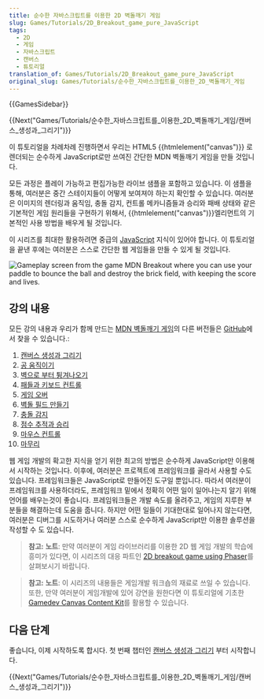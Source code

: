```yaml
---
title: 순수한 자바스크립트를 이용한 2D 벽돌깨기 게임
slug: Games/Tutorials/2D_Breakout_game_pure_JavaScript
tags:
  - 2D
  - 게임
  - 자바스크립트
  - 캔버스
  - 튜토리얼
translation_of: Games/Tutorials/2D_Breakout_game_pure_JavaScript
original_slug: Games/Tutorials/순수한_자바스크립트를_이용한_2D_벽돌깨기_게임
---
```

{{GamesSidebar}}

{{Next("Games/Tutorials/순수한_자바스크립트를_이용한_2D_벽돌깨기_게임/캔버스_생성과_그리기")}}

이 튜토리얼을 차례차례 진행하면서 우리는 HTML5 {{htmlelement("canvas")}} 로 렌더되는 순수하게 JavaScript로만 쓰여진 간단한 MDN 벽돌깨기 게임을 만들 것입니다.

모든 과정은 플레이 가능하고 편집가능한 라이브 샘플을 포함하고 있습니다. 이 샘플을 통해, 여러분은 중간 스테이지들이 어떻게 보여져야 하는지 확인할 수 있습니다. 여러분은 이미지의 렌더링과 움직임, 충돌 감지, 컨트롤 메카니즘들과 승리와 패배 상태와 같은 기본적인 게임 원리들을 구현하기 위해서, {{htmlelement("canvas")}}엘리먼트의 기본적인 사용 방법을 배우게 될 것입니다.

이 시리즈를 최대한 활용하려면 중급의 [JavaScript](/ko/Learn/Getting_started_with_the_web/JavaScript_basics) 지식이 있어야 합니다. 이 튜토리얼을 끝낸 후에는 여러분은 스스로 간단한 웹 게임들을 만들 수 있게 될 것입니다.

![Gameplay screen from the game MDN Breakout where you can use your paddle to bounce the ball and destroy the brick field, with keeping the score and lives.](https://mdn.mozillademos.org/files/10383/mdn-breakout-gameplay.png)

## 강의 내용

모든 강의 내용과 우리가 함께 만드는 [MDN 벽돌깨기 게임](http://breakout.enclavegames.com/lesson10.html)의 다른 버전들은 [GitHub](https://github.com/end3r/Canvas-gamedev-workshop)에서 찾을 수 있습니다.:

1. [캔버스 생성과 그리기](/ko/docs/Games/Tutorials/순수한_자바스크립트를_이용한_2D_벽돌깨기_게임/캔버스_생성과_그리기)
2. [공 움직이기](/ko/docs/Games/Workflows/2D_Breakout_game_pure_JavaScript/Move_the_ball)
3. [벽으로 부터 튕겨나오기](/ko/docs/Games/Workflows/2D_Breakout_game_pure_JavaScript/Bounce_off_the_walls)
4. [패들과 키보드 컨트롤](/ko/docs/Games/Workflows/2D_Breakout_game_pure_JavaScript/Paddle_and_keyboard_controls)
5. [게임 오버](/ko/docs/Games/Workflows/2D_Breakout_game_pure_JavaScript/Game_over)
6. [벽돌 필드 만들기](/ko/docs/Games/Workflows/2D_Breakout_game_pure_JavaScript/Build_the_brick_field)
7. [충돌 감지](/ko/docs/Games/Workflows/2D_Breakout_game_pure_JavaScript/Collision_detection)
8. [점수 추적과 승리](/ko/docs/Games/Workflows/2D_Breakout_game_pure_JavaScript/Track_the_score_and_win)
9. [마우스 컨트롤](/ko/docs/Games/Workflows/2D_Breakout_game_pure_JavaScript/Mouse_controls)
10. [마무리](/ko/docs/Games/Workflows/2D_Breakout_game_pure_JavaScript/Finishing_up)

웹 게임 개발의 확고한 지식을 얻기 위한 최고의 방법은 순수하게 JavaScript만 이용해서 시작하는 것입니다. 이후에, 여러분은 프로젝트에 프레임워크를 골라서 사용할 수도 있습니다. 프레임워크들은 JavaScript로 만들어진 도구일 뿐입니다. 따라서 여러분이 프레임워크를 사용하더라도, 프레임워크 밑에서 정확히 어떤 일이 일어나는지 알기 위해 언어를 배우는것이 좋습니다. 프레임워크들은 개발 속도를 올려주고, 게임의 지루한 부분들을 해결하는데 도움을 줍니다. 하지만 어떤 일들이 기대한대로 일어나지 않는다면, 여러분은 디버그를 시도하거나 여러분 스스로 순수하게 JavaScript만 이용한 솔루션을 작성할 수 도 있습니다.

> **참고:** **노트**: 만약 여러분이 게임 라이브러리를 이용한 2D 웹 게임 개발의 학습에 흥미가 있다면, 이 시리즈의 대응 파트인 [2D breakout game using Phaser](/ko/docs/Games/Workflows/2D_breakout_game_Phaser)를 살펴보시기 바랍니다.

> **참고:** **노트**: 이 시리즈의 내용들은 게임개발 워크숍의 재료로 쓰일 수 있습니다. 또한, 만약 여러분이 게임개발에 있어 강연을 원한다면 이 튜토리얼에 기초한 [Gamedev Canvas Content Kit](https://github.com/end3r/Gamedev-Canvas-Content-Kit)를 활용할 수 있습니다.

## 다음 단계

좋습니다, 이제 시작하도록 합시다. 첫 번째 챕터인 [캔버스 생성과 그리기](/ko/docs/Games/Tutorials/2D_Breakout_game_pure_JavaScript/Create_the_Canvas_and_draw_on_it) 부터 시작합니다.

{{Next("Games/Tutorials/순수한_자바스크립트를_이용한_2D_벽돌깨기_게임/캔버스_생성과_그리기")}}
